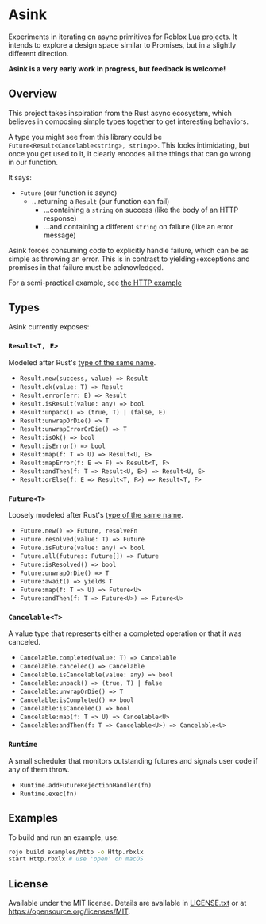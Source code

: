 # Asink
Experiments in iterating on async primitives for Roblox Lua projects. It intends to explore a design space similar to Promises, but in a slightly different direction.

**Asink is a very early work in progress, but feedback is welcome!**

## Overview
This project takes inspiration from the Rust async ecosystem, which believes in composing simple types together to get interesting behaviors.

A type you might see from this library could be `Future<Result<Cancelable<string>, string>>`. This looks intimidating, but once you get used to it, it clearly encodes all the things that can go wrong in our function.

It says:

* `Future` (our function is async)
	* ...returning a `Result` (our function can fail)
		* ...containing a `string` on success (like the body of an HTTP response)
		* ...and containing a different `string` on failure (like an error message)

Asink forces consuming code to explicitly handle failure, which can be as simple as throwing an error. This is in contrast to yielding+exceptions and promises in that failure must be acknowledged.

For a semi-practical example, see [the HTTP example](examples/http)

## Types
Asink currently exposes:

### `Result<T, E>`
Modeled after Rust's [type of the same name](https://doc.rust-lang.org/stable/std/result/enum.Result.html).

* `Result.new(success, value) => Result`
* `Result.ok(value: T) => Result`
* `Result.error(err: E) => Result`
* `Result.isResult(value: any) => bool`
* `Result:unpack() => (true, T) | (false, E)`
* `Result:unwrapOrDie() => T`
* `Result:unwrapErrorOrDie() => T`
* `Result:isOk() => bool`
* `Result:isError() => bool`
* `Result:map(f: T => U) => Result<U, E>`
* `Result:mapError(f: E => F) => Result<T, F>`
* `Result:andThen(f: T => Result<U, E>) => Result<U, E>`
* `Result:orElse(f: E => Result<T, F>) => Result<T, F>`

### `Future<T>`
Loosely modeled after Rust's [type of the same name](https://doc.rust-lang.org/stable/std/future/trait.Future.html).

* `Future.new() => Future, resolveFn`
* `Future.resolved(value: T) => Future`
* `Future.isFuture(value: any) => bool`
* `Future.all(futures: Future[]) => Future`
* `Future:isResolved() => bool`
* `Future:unwrapOrDie() => T`
* `Future:await() => yields T`
* `Future:map(f: T => U) => Future<U>`
* `Future:andThen(f: T => Future<U>) => Future<U>`

### `Cancelable<T>`
A value type that represents either a completed operation or that it was canceled.

* `Cancelable.completed(value: T) => Cancelable`
* `Cancelable.canceled() => Cancelable`
* `Cancelable.isCancelable(value: any) => bool`
* `Cancelable:unpack() => (true, T) | false`
* `Cancelable:unwrapOrDie() => T`
* `Cancelable:isCompleted() => bool`
* `Cancelable:isCanceled() => bool`
* `Cancelable:map(f: T => U) => Cancelable<U>`
* `Cancelable:andThen(f: T => Cancelable<U>) => Cancelable<U>`

### `Runtime`
A small scheduler that monitors outstanding futures and signals user code if any of them throw.

* `Runtime.addFutureRejectionHandler(fn)`
* `Runtime.exec(fn)`

## Examples
To build and run an example, use:

```bash
rojo build examples/http -o Http.rbxlx
start Http.rbxlx # use 'open' on macOS
```

## License
Available under the MIT license. Details are available in [LICENSE.txt](LICENSE.txt) or at <https://opensource.org/licenses/MIT>.